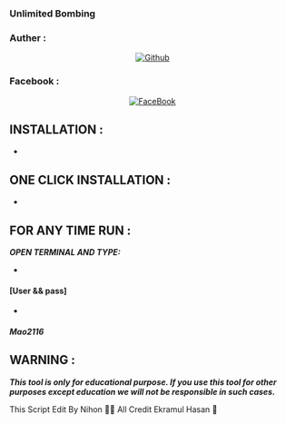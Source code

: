 ### Unlimited Bombing
### Auther :
<p align="center">
<a href="https://github.com/mao2116"><img title="Github" src="https://img.shields.io/badge/mao2116-grey?style=for-the-badge&logo=github"></a> </p>

### Facebook :
<p align="center"> 
<a href="https://www.facebook.com/ekramul.hassan.79827"><img title="FaceBook" src="https://img.shields.io/badge/FB-Ekramul Hassan-lightgrey?style=for-the-badge&logo=facebook"></a>
</p>

## INSTALLATION  :

* 



## ONE CLICK INSTALLATION :
* 


## FOR ANY TIME RUN :

***OPEN TERMINAL AND TYPE:***

* 

#### [User && pass]

* 
##### Mao2116

## WARNING : 
***This tool is only for educational purpose. If you use this tool for other purposes except education we will not be responsible in such cases.***

This Script Edit By Nihon 🥀🙂 All Credit Ekramul Hasan 💯


